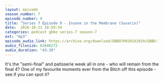 ```yaml
---
layout: episode
season_number: 7
episode_number: 9
title: "Series 7 Episode 9 - Insane in the Membrane (Savarin)"
date:  2016-10-21 10:59:34
categories: podcast gbbo series-7 season-7
ext: "mp3"
episode_audio_link: https://archive.org/download/GBBO70920161019/GBBO-709--2016-10-19.mp3
audio_filesize: 62646272
audio_duration: "43:39"
---
```

It's the "semi-final" and patisserie week all in one - who will remain from the final 4? One of my favourite moments ever from the Bitch off this episode - see if you can spot it?
